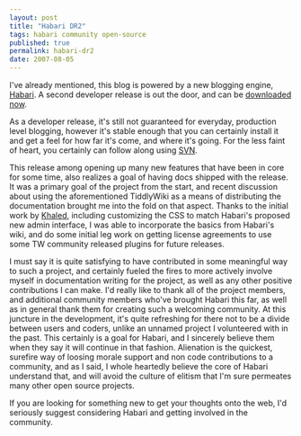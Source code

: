 ```yaml
---
layout: post
title: "Habari DR2"
tags: habari community open-source
published: true
permalink: habari-dr2
date: 2007-08-05
---
```


I've already mentioned, this blog is powered by a new blogging engine, <a href="http://habariproject.org/en/">Habari</a>.  A second developer release is out the door, and can be <a href="http://code.google.com/p/habari/downloads/list">downloaded now</a>.

As a developer release, it's still not guaranteed for everyday, production level blogging, however it's stable enough that you can certainly install it and get a feel for how far it's come, and where it's going.  For the less faint of heart, you certainly can follow along using <a href="http://code.google.com/p/habari/source">SVN</a>.

This release among opening up many new features that have been in core for some time, also realizes a goal of having docs shipped with the release.  It was a primary goal of the project from the start, and recent discussion about using the aforementioned TiddlyWiki as a means of distributing the documentation brought me into the fold on that aspect.  Thanks to the initial work by <a href="http://www.brokenkode.com/">Khaled</a>, including customizing the CSS to match Habari's proposed new admin interface, I was able to incorporate the basics from Habari's wiki, and do some initial leg work on getting license agreements to use some TW community released plugins for future releases.

I must say it is quite satisfying to have contributed in some meaningful way to such a project, and certainly fueled the fires to more actively involve myself in documentation writing for the project, as well as any other positive contributions I can make.  I'd really like to thank all of the project members, and additional community members who've brought Habari this far, as well as in general thank them for creating such a welcoming community.  At this juncture in the development, it's quite refreshing for there not to be a divide between users and coders, unlike an unnamed project I volunteered with in the past.  This certainly is a goal for Habari, and I sincerely believe them when they say it will continue in that fashion.  Alienation is the quickest, surefire way of loosing morale support and non code contributions to a community, and as I said, I whole heartedly believe the core of Habari understand that, and will avoid the culture of elitism that I'm sure permeates many other open source projects.

If you are looking for something new to get your thoughts onto the web, I'd seriously suggest considering Habari and getting involved in the community.
